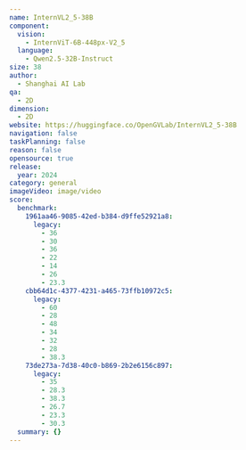 ```yaml
---
name: InternVL2_5-38B
component:
  vision:
    - InternViT-6B-448px-V2_5
  language:
    - Qwen2.5-32B-Instruct
size: 38
author:
  - Shanghai AI Lab
qa:
  - 2D
dimension:
  - 2D
website: https://huggingface.co/OpenGVLab/InternVL2_5-38B
navigation: false
taskPlanning: false
reason: false
opensource: true
release:
  year: 2024
category: general
imageVideo: image/video
score:
  benchmark:
    1961aa46-9085-42ed-b384-d9ffe52921a8:
      legacy:
        - 36
        - 30
        - 36
        - 22
        - 14
        - 26
        - 23.3
    cbb64d1c-4377-4231-a465-73ffb10972c5:
      legacy:
        - 60
        - 28
        - 48
        - 34
        - 32
        - 28
        - 38.3
    73de273a-7d38-40c0-b869-2b2e6156c897:
      legacy:
        - 35
        - 28.3
        - 38.3
        - 26.7
        - 23.3
        - 30.3
  summary: {}
---
```

